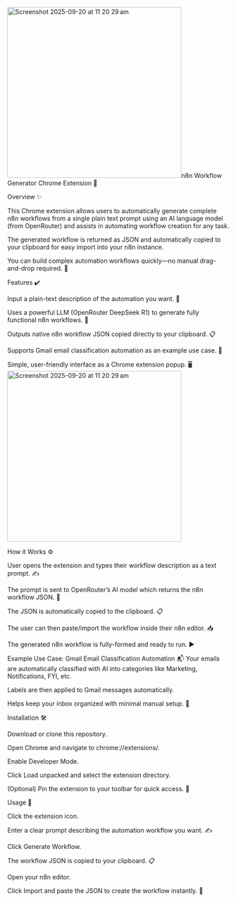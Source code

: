 <img width="395" height="387" alt="Screenshot 2025-09-20 at 11 20 29 am" src="https://github.com/user-attachments/assets/0ab656d3-de45-492d-9215-873c9abbd1c1" />n8n Workflow Generator Chrome Extension 🤖

Overview ✨

This Chrome extension allows users to automatically generate complete n8n workflows from a single plain text prompt using an AI language model (from OpenRouter) and assists in automating workflow creation for any task.

The generated workflow is returned as JSON and automatically copied to your clipboard for easy import into your n8n instance.

You can build complex automation workflows quickly—no manual drag-and-drop required. 🚀


Features ✔️


Input a plain-text description of the automation you want. 📝

Uses a powerful LLM (OpenRouter DeepSeek R1) to generate fully functional n8n workflows. 🤖

Outputs native n8n workflow JSON copied directly to your clipboard. 📋

Supports Gmail email classification automation as an example use case. 📧

Simple, user-friendly interface as a Chrome extension popup. 🖥️
<img width="395" height="387" alt="Screenshot 2025-09-20 at 11 20 29 am" src="https://github.com/user-attachments/assets/b3aedb7e-1c88-42d4-ad7a-54b7f8f4b51e" />


How it Works ⚙️


User opens the extension and types their workflow description as a text prompt. ✍️

The prompt is sent to OpenRouter’s AI model which returns the n8n workflow JSON. 💬

The JSON is automatically copied to the clipboard. 📋

The user can then paste/import the workflow inside their n8n editor. 📥

The generated n8n workflow is fully-formed and ready to run. ▶️

Example Use Case: Gmail Email Classification Automation 📬
Your emails are automatically classified with AI into categories like Marketing, Notifications, FYI, etc.

Labels are then applied to Gmail messages automatically.

Helps keep your inbox organized with minimal manual setup. 🎯


Installation 🛠️


Download or clone this repository.

Open Chrome and navigate to chrome://extensions/.

Enable Developer Mode.

Click Load unpacked and select the extension directory.

(Optional) Pin the extension to your toolbar for quick access. 📌


Usage 🚀


Click the extension icon.

Enter a clear prompt describing the automation workflow you want. ✍️

Click Generate Workflow.

The workflow JSON is copied to your clipboard. 📋

Open your n8n editor.

Click Import and paste the JSON to create the workflow instantly. 🔄
